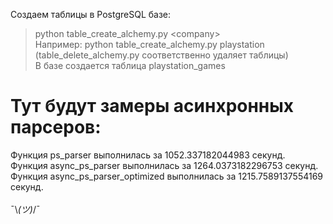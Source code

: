 Создаем таблицы в PostgreSQL базе:<br/>
> python table_create_alchemy.py \<company\><br/>
Например: python table_create_alchemy.py playstation<br/>
(table_delete_alchemy.py соответственно удаляет таблицы)<br/>
В базе создается таблица playstation_games<br/>

# Тут будут замеры асинхронных парсеров:
Функция ps_parser выполнилась за 1052.337182044983 секунд.<br/>
Функция async_ps_parser выполнилась за 1264.0373182296753 секунд.<br/>
Функция async_ps_parser_optimized выполнилась за 1215.7589137554169 секунд.<br/>
<br/>
¯\\_(ツ)_/¯<br/>
